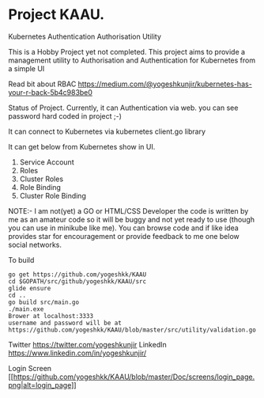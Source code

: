 # Project KAAU.

Kubernetes Authentication Authorisation Utility

This is a Hobby Project yet not completed. This project aims to provide a management utility to Authorisation and Authentication for Kubernetes from a simple UI

Read bit about RBAC
https://medium.com/@yogeshkunjir/kubernetes-has-your-r-back-5b4c983be0


Status of Project.
Currently, it can Authentication via web. you can see password hard coded in project ;-)

It can connect to Kubernetes via kubernetes client.go library

It can get below from Kubernetes show in UI.
1) Service Account
2) Roles
3) Cluster Roles
4) Role Binding
5) Cluster Role Binding

NOTE:- I am not(yet) a GO or HTML/CSS Developer the code is written by me as an amateur code so it will be buggy and not yet ready to use (though you can use in minikube like me). You can browse code and if like idea provides star for encouragement or provide feedback to me one below social networks. 

To build
```
go get https://github.com/yogeshkk/KAAU
cd $GOPATH/src/github/yogeshkk/KAAU/src
glide ensure
cd ..
go build src/main.go
./main.exe
Brower at localhost:3333
username and password will be at https://github.com/yogeshkk/KAAU/blob/master/src/utility/validation.go
```

Twitter https://twitter.com/yogeshkunjir
LinkedIn https://www.linkedin.com/in/yogeshkunjir/

Login Screen
[[https://github.com/yogeshkk/KAAU/blob/master/Doc/screens/login_page.png|alt=login_page]]
